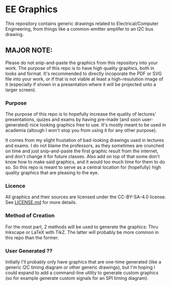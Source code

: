 # EE Graphics
This repository contains generic drawings related to Electrical/Computer Engineering, from things like a common-emitter amplifer to an I2C bus drawing.

## MAJOR NOTE:
Please do not snip-and-paste the graphics from this repository into your work. The purpose of this repo is to have high quality graphics, both in looks and format. It's recommended to directly incoporate the PDF or SVG file into your work, or if that is not viable at least a high-resulution image of it (especially if shown in a presentation where it will be projected unto a larger screen).

### Purpose
The purpose of this repo is to hopefully increase the quality of lectures' presentations, quizes and exams by having pre-made (and soon user-generated) nice looking graphics free to use. It's mostly meant to be used in academia (altough I won't stop you from using it for any other purpose).

It comes from my slight frustation of bad-looking drawings used in lectures and exams. I do not blame the professors, as they sometimes are crunched on time and just snip-and-paste the first graphic result from the internet, and don't change it for future classes. Also add on top of that some don't know how to make said graphics, and it would too much time for them to do so. So this repo is meant to serve as a central location for (hopefully) high quality graphics that are pleasing to the eye.

### Licence
All graphics and their sources are licensed under the CC-BY-SA-4.0 license. See [LICENSE.md](LICENSE.md) for more details.

### Method of Creation
For the most part, 2 methods will be used to generate the graphics: Thru Inkscape or LaTeX with TikZ. The latter will probably be more common in this repo than the former.

### User Generated ??
Initially I'll probably only have graphics that are one-time generated (like a generic I2C timing diagram or other generic drawings), but I'm hoping I could expand to add a command-line utility to generate custom graphics (so for example generate custom signals for an SPI timing diagram).
